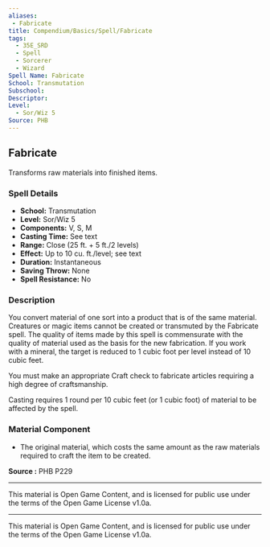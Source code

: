 ```yaml
---
aliases:
 - Fabricate
title: Compendium/Basics/Spell/Fabricate
tags:
  - 35E_SRD
  - Spell
  - Sorcerer
  - Wizard
Spell Name: Fabricate
School: Transmutation
Subschool: 
Descriptor: 
Level:
  - Sor/Wiz 5
Source: PHB
---
```


## Fabricate

Transforms raw materials into finished items.

### Spell Details

- **School:** Transmutation  
- **Level:** Sor/Wiz 5  
- **Components:** V, S, M  
- **Casting Time:** See text  
- **Range:** Close (25 ft. + 5 ft./2 levels)  
- **Effect:** Up to 10 cu. ft./level; see text  
- **Duration:** Instantaneous  
- **Saving Throw:** None  
- **Spell Resistance:** No  

### Description

You convert material of one sort into a product that is of the same material. Creatures or magic items cannot be created or transmuted by the Fabricate spell. The quality of items made by this spell is commensurate with the quality of material used as the basis for the new fabrication. If you work with a mineral, the target is reduced to 1 cubic foot per level instead of 10 cubic feet.

You must make an appropriate Craft check to fabricate articles requiring a high degree of craftsmanship.

Casting requires 1 round per 10 cubic feet (or 1 cubic foot) of material to be affected by the spell.

### Material Component

- The original material, which costs the same amount as the raw materials required to craft the item to be created.


**Source :** PHB P229

---

This material is Open Game Content, and is licensed for public use under  
the terms of the Open Game License v1.0a.

---

This material is Open Game Content, and is licensed for public use under the terms of the Open Game License v1.0a.

